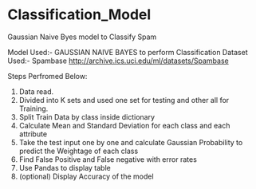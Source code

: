# Classification_Model
Gaussian Naive Byes model to Classify Spam 




Model Used:- GAUSSIAN NAIVE BAYES to perform Classification
Dataset Used:- Spambase http://archive.ics.uci.edu/ml/datasets/Spambase



Steps Perfromed Below:

1) Data read.
2) Divided into K sets and used one set for testing and other all for Training.
3) Split Train Data by class inside dictionary
4) Calculate Mean and Standard Deviation for each class and each attribute
5) Take the test input one by one and calculate Gaussian Probability to predict the Weightage of each class
6) Find False Positive and False negative with error rates 
7) Use Pandas to display table
8) (optional) Display Accuracy of the model


